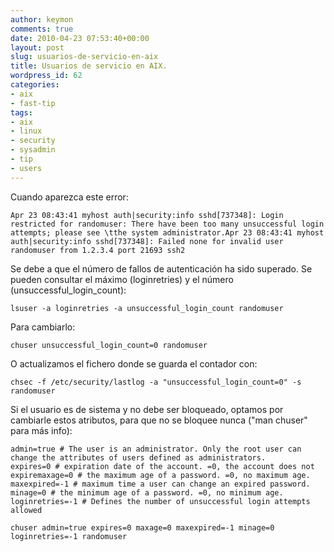 ```yaml
---
author: keymon
comments: true
date: 2010-04-23 07:53:40+00:00
layout: post
slug: usuarios-de-servicio-en-aix
title: Usuarios de servicio en AIX.
wordpress_id: 62
categories:
- aix
- fast-tip
tags:
- aix
- linux
- security
- sysadmin
- tip
- users
---
```




Cuando aparezca este error:

    
    Apr 23 08:43:41 myhost auth|security:info sshd[737348]: Login restricted for randomuser: There have been too many unsuccessful login attempts; please see \tthe system administrator.Apr 23 08:43:41 myhost auth|security:info sshd[737348]: Failed none for invalid user randomuser from 1.2.3.4 port 21693 ssh2


Se debe a que el número de fallos de autenticación ha sido superado. Se  pueden consultar el máximo (loginretries) y el número  (unsuccessful_login_count):

    
    lsuser -a loginretries -a unsuccessful_login_count randomuser


Para cambiarlo:

    
    chuser unsuccessful_login_count=0 randomuser


O actualizamos el fichero donde se guarda el contador con:

    
    chsec -f /etc/security/lastlog -a "unsuccessful_login_count=0" -s randomuser


Si el usuario es de sistema y no debe ser bloqueado, optamos por  cambiarle estos atributos, para que no se bloquee nunca ("man chuser"  para más info):

    
    admin=true # The user is an administrator. Only the root user can change the attributes of users defined as administrators.
    expires=0 # expiration date of the account. =0, the account does not
    expiremaxage=0 # the maximum age of a password. =0, no maximum age.
    maxexpired=-1 # maximum time a user can change an expired password.
    minage=0 # the minimum age of a password. =0, no minimum age.
    loginretries=-1 # Defines the number of unsuccessful login attempts allowed
    
    chuser admin=true expires=0 maxage=0 maxexpired=-1 minage=0 loginretries=-1 randomuser



